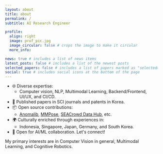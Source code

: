 ```yaml
---
layout: about
title: about
permalink: /
subtitle: AI Research Engineer

profile:
  align: right
  image: prof_pic.jpg
  image_circular: false # crops the image to make it circular
  more_info:

news: true # includes a list of news items
latest_posts: false # includes a list of the newest posts
selected_papers: false # includes a list of papers marked as "selected={true}"
social: true # includes social icons at the bottom of the page
---
```


- 🌐 Diverse expertise:
  - Computer vision, NLP, Multimodal Learning, Backend/Frontend, UI/UX, and CI/CD.
- 📝 Published papers in SCI journals and patents in Korea.
- 📦 Open source contributions:
  - [Anomalib](https://github.com/openvinotoolkit/anomalib), [MMPose](https://github.com/open-mmlab/mmpose), [SEACrowd Data Hub](https://github.com/SEACrowd/seacrowd-datahub), etc.
- 🌍 Culturally enriched through experiences in:
  - Indonesia, Singapore, Japan, Germany, and South Korea.
- 🤝 Open for AI/ML collaboration. Let's connect!

My primary interests are in Computer Vision in general, Multimodal Learning, and Cognitive Robotics.
